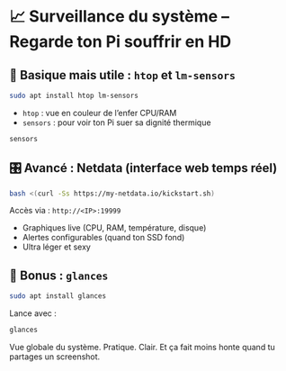 # 📈 Surveillance du système – Regarde ton Pi souffrir en HD

## 🧰 Basique mais utile : `htop` et `lm-sensors`

```bash
sudo apt install htop lm-sensors
```

- `htop` : vue en couleur de l’enfer CPU/RAM
- `sensors` : pour voir ton Pi suer sa dignité thermique

```bash
sensors
```

## 🎛️ Avancé : Netdata (interface web temps réel)

```bash
bash <(curl -Ss https://my-netdata.io/kickstart.sh)
```

Accès via : `http://<IP>:19999`

- Graphiques live (CPU, RAM, température, disque)
- Alertes configurables (quand ton SSD fond)
- Ultra léger et sexy

## 🔎 Bonus : `glances`

```bash
sudo apt install glances
```

Lance avec :

```bash
glances
```

Vue globale du système. Pratique. Clair. Et ça fait moins honte quand tu partages un screenshot.
